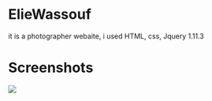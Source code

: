 # ElieWassouf
it is a photographer webaite, i used HTML, css, Jquery 1.11.3  

# Screenshots

<img src="Eli_Wassouf.png">
